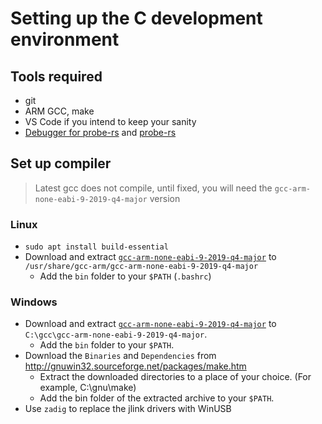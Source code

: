 Setting up the C development environment
========================================

Tools required
--------------

 - git
 - ARM GCC, make
 - VS Code if you intend to keep your sanity
 - [Debugger for probe-rs](https://marketplace.visualstudio.com/items?itemName=probe-rs.probe-rs-debugger) and [probe-rs](https://probe.rs)

Set up compiler
---------------

> Latest gcc does not compile, until fixed, you will need the `gcc-arm-none-eabi-9-2019-q4-major` version

### Linux

- `sudo apt install build-essential`
- Download and extract [`gcc-arm-none-eabi-9-2019-q4-major`](https://developer.arm.com/downloads/-/gnu-rm) to `/usr/share/gcc-arm/gcc-arm-none-eabi-9-2019-q4-major`
  - Add the `bin` folder to your `$PATH` (`.bashrc`)

### Windows

- Download and extract [`gcc-arm-none-eabi-9-2019-q4-major`](https://developer.arm.com/downloads/-/gnu-rm) to `C:\gcc\gcc-arm-none-eabi-9-2019-q4-major`.
  - Add the `bin` folder to your `$PATH`.
- Download the `Binaries` and `Dependencies` from http://gnuwin32.sourceforge.net/packages/make.htm
  - Extract the downloaded directories to a place of your choice. (For example, C:\gnu\make)
  - Add the bin folder of the extracted archive to your `$PATH`.
- Use `zadig` to replace the jlink drivers with WinUSB
